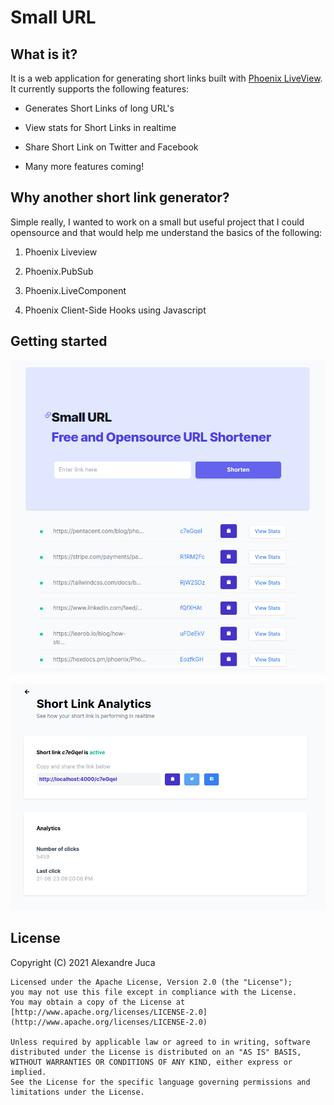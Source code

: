 # Small URL
 
 ## What is it?

 It is a web application for generating short links built with [Phoenix LiveView](https://github.com/phoenixframework/phoenix_live_view). It currently 
supports the following features:

  * Generates Short Links of long URL's

  * View stats for Short Links in realtime

  * Share Short Link on Twitter and Facebook

  * Many more features coming!

## Why another short link generator?

Simple really, I wanted to work on a small but useful project that I could opensource and that would help me understand the basics of the following:

1. Phoenix Liveview

2. Phoenix.PubSub

3. Phoenix.LiveComponent

4. Phoenix Client-Side Hooks using Javascript

## Getting started

![Screenshot](https://github.com/AlexJuca/small-url/raw/main/.github/imgs/welcome.png)

![Screenshot](https://github.com/AlexJuca/small-url/raw/main/.github/imgs/analytics.png)

## License

Copyright (C) 2021 Alexandre Juca

    Licensed under the Apache License, Version 2.0 (the "License");
    you may not use this file except in compliance with the License.
    You may obtain a copy of the License at [http://www.apache.org/licenses/LICENSE-2.0](http://www.apache.org/licenses/LICENSE-2.0)

    Unless required by applicable law or agreed to in writing, software
    distributed under the License is distributed on an "AS IS" BASIS,
    WITHOUT WARRANTIES OR CONDITIONS OF ANY KIND, either express or implied.
    See the License for the specific language governing permissions and
    limitations under the License.
